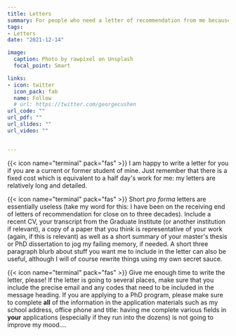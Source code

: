 ```yaml
---
title: Letters
summary: For people who need a letter of recommendation from me because they are applying for a job, a doctoral program or funding.
tags:
- Letters
date: "2021-12-14"

image:
  caption: Photo by rawpixel on Unsplash
  focal_point: Smart

links:
- icon: twitter
  icon_pack: fab
  name: Follow
  # url: https://twitter.com/georgecushen
url_code: ""
url_pdf: ""
url_slides: ""
url_video: ""


---
```


{{< icon name="terminal" pack="fas" >}}   I am happy to write a letter for you if you are a current or former student of mine.  Just remember that there is a fixed cost which is equivalent to a half day's work for me: my letters are relatively long and detailed.  

{{< icon name="terminal" pack="fas" >}}   Short *pro forma* letters are essentially useless (take my word for this: I have been on the receiving end of letters of recommendation for close on to three decades).  Include a recent CV, your transcript from the Graduate Institute (or another institution if relevant), a copy of a paper that you think is representative of your work (again, if this is relevant) as well as a short summary of your master's thesis or PhD dissertation to jog my failing memory, if needed.  A short three paragraph blurb about stuff you want me to include in the letter can also be useful, although I will of course rewrite things using my own secret sauce.

{{< icon name="terminal" pack="fas" >}}   Give me enough time to write the letter, please! If the letter is going to several places, make sure that you include the precise email and any codes that need to be included in the message heading.  If you are applying to a PhD program, please make sure to complete **all** of the information in the application materials such as my school address, office phone and title: having me complete various fields in **your** applications (especially if they run into the dozens) is not going to improve my mood.... 

